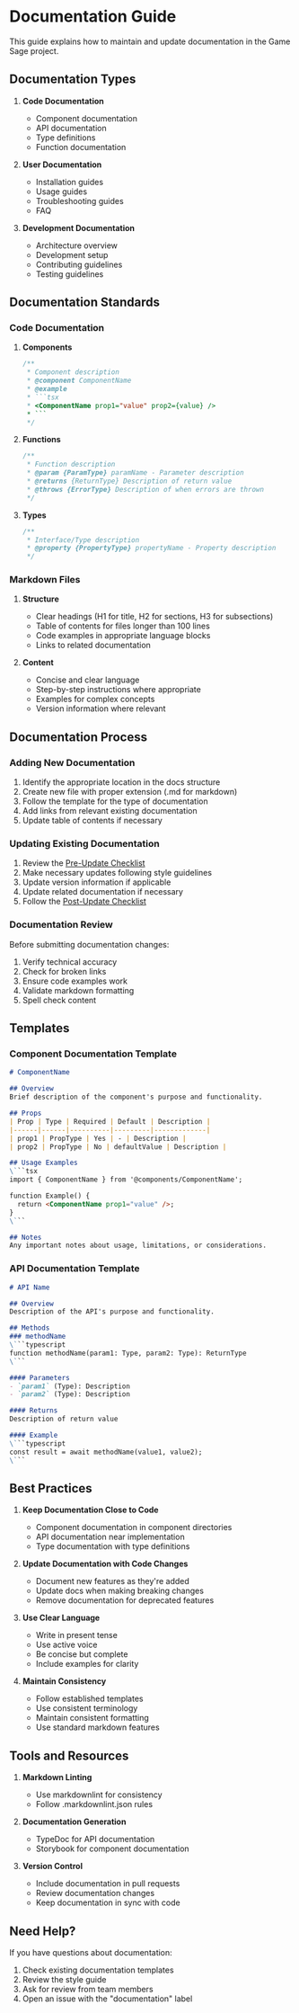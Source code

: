 # Documentation Guide

This guide explains how to maintain and update documentation in the Game Sage project.

## Documentation Types

1. **Code Documentation**
   - Component documentation
   - API documentation
   - Type definitions
   - Function documentation

2. **User Documentation**
   - Installation guides
   - Usage guides
   - Troubleshooting guides
   - FAQ

3. **Development Documentation**
   - Architecture overview
   - Development setup
   - Contributing guidelines
   - Testing guidelines

## Documentation Standards

### Code Documentation

1. **Components**

   ```typescript
   /**
    * Component description
    * @component ComponentName
    * @example
    * ```tsx
    * <ComponentName prop1="value" prop2={value} />
    * ```
    */
   ```

2. **Functions**

   ```typescript
   /**
    * Function description
    * @param {ParamType} paramName - Parameter description
    * @returns {ReturnType} Description of return value
    * @throws {ErrorType} Description of when errors are thrown
    */
   ```

3. **Types**

   ```typescript
   /**
    * Interface/Type description
    * @property {PropertyType} propertyName - Property description
    */
   ```

### Markdown Files

1. **Structure**
   - Clear headings (H1 for title, H2 for sections, H3 for subsections)
   - Table of contents for files longer than 100 lines
   - Code examples in appropriate language blocks
   - Links to related documentation

2. **Content**
   - Concise and clear language
   - Step-by-step instructions where appropriate
   - Examples for complex concepts
   - Version information where relevant

## Documentation Process

### Adding New Documentation

1. Identify the appropriate location in the docs structure
2. Create new file with proper extension (.md for markdown)
3. Follow the template for the type of documentation
4. Add links from relevant existing documentation
5. Update table of contents if necessary

### Updating Existing Documentation

1. Review the [Pre-Update Checklist](../../rules/docs.md#pre-update-checklist)
2. Make necessary updates following style guidelines
3. Update version information if applicable
4. Update related documentation if necessary
5. Follow the [Post-Update Checklist](../../rules/docs.md#post-update-checklist)

### Documentation Review

Before submitting documentation changes:

1. Verify technical accuracy
2. Check for broken links
3. Ensure code examples work
4. Validate markdown formatting
5. Spell check content

## Templates

### Component Documentation Template

```markdown
# ComponentName

## Overview
Brief description of the component's purpose and functionality.

## Props
| Prop | Type | Required | Default | Description |
|------|------|----------|---------|-------------|
| prop1 | PropType | Yes | - | Description |
| prop2 | PropType | No | defaultValue | Description |

## Usage Examples
\```tsx
import { ComponentName } from '@components/ComponentName';

function Example() {
  return <ComponentName prop1="value" />;
}
\```

## Notes
Any important notes about usage, limitations, or considerations.
```

### API Documentation Template

```markdown
# API Name

## Overview
Description of the API's purpose and functionality.

## Methods
### methodName
\```typescript
function methodName(param1: Type, param2: Type): ReturnType
\```

#### Parameters
- `param1` (Type): Description
- `param2` (Type): Description

#### Returns
Description of return value

#### Example
\```typescript
const result = await methodName(value1, value2);
\```
```

## Best Practices

1. **Keep Documentation Close to Code**
   - Component documentation in component directories
   - API documentation near implementation
   - Type documentation with type definitions

2. **Update Documentation with Code Changes**
   - Document new features as they're added
   - Update docs when making breaking changes
   - Remove documentation for deprecated features

3. **Use Clear Language**
   - Write in present tense
   - Use active voice
   - Be concise but complete
   - Include examples for clarity

4. **Maintain Consistency**
   - Follow established templates
   - Use consistent terminology
   - Maintain consistent formatting
   - Use standard markdown features

## Tools and Resources

1. **Markdown Linting**
   - Use markdownlint for consistency
   - Follow .markdownlint.json rules

2. **Documentation Generation**
   - TypeDoc for API documentation
   - Storybook for component documentation

3. **Version Control**
   - Include documentation in pull requests
   - Review documentation changes
   - Keep documentation in sync with code

## Need Help?

If you have questions about documentation:

1. Check existing documentation templates
2. Review the style guide
3. Ask for review from team members
4. Open an issue with the "documentation" label

```
